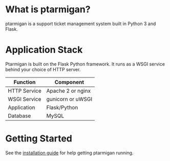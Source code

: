 # What is ptarmigan?

ptarmigan is a support ticket management system built in Python 3 and Flask.

# Application Stack

Ptarmigan is built on the Flask Python framework. It runs as a WSGI service behind your choice of HTTP server.

| Function     | Component             |
|--------------|-----------------------|
| HTTP Service | Apache 2 or nginx     |
| WSGI Service | gunicorn or uWSGI     |
| Application  | Flask/Python          |
| Database     | MySQL                 |

# Getting Started

See the [installation guide](installation.md) for help getting ptarmigan running.
